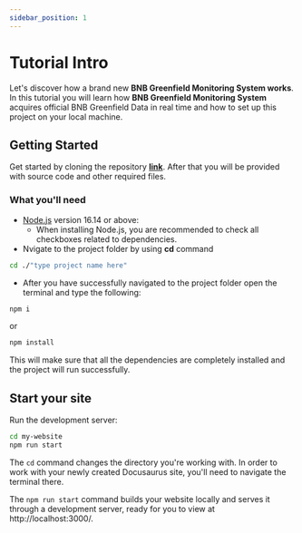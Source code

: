 ```yaml
---
sidebar_position: 1
---
```


# Tutorial Intro

Let's discover how a brand new **BNB Greenfield Monitoring System works**. In this tutorial you will learn how **BNB Greenfield Monitoring System** acquires official BNB Greenfield Data in real time and how to set up this project on your local machine.

## Getting Started

Get started by cloning the repository **[link](https://github.com/zaurbbb/front-hahaton/tree/front)**.
After that you will be provided with source code and other required files.

### What you'll need

- [Node.js](https://nodejs.org/en/download/) version 16.14 or above:
  - When installing Node.js, you are recommended to check all checkboxes related to dependencies.
- Nvigate to the project folder by using **cd** command
```bash
cd ./"type project name here"
```
- After you have successfully navigated to the project folder open the terminal and type the following:
```bash
npm i
```
or
```bash
npm install
```
This will make sure that all the dependencies are completely installed and the project will run successfully.

## Start your site

Run the development server:

```bash
cd my-website
npm run start
```

The `cd` command changes the directory you're working with. In order to work with your newly created Docusaurus site, you'll need to navigate the terminal there.

The `npm run start` command builds your website locally and serves it through a development server, ready for you to view at http://localhost:3000/.
